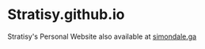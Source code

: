 # Stratisy.github.io
Stratisy's Personal Website also available at [simondale.ga](https://simondale.ga)
